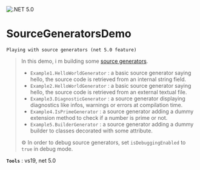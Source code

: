 ﻿![.NET 5.0](https://github.com/aimenux/SourceGeneratorsDemo/workflows/.NET%205.0/badge.svg)
# SourceGeneratorsDemo
```
Playing with source generators (net 5.0 feature)
```

> In this demo, i m building some [source generators](https://devblogs.microsoft.com/dotnet/introducing-c-source-generators/). 
> - `Example1.HelloWorldGenerator` : a basic source generator saying hello, the source code is retrieved from an internal string field.
> - `Example2.HelloWorldGenerator` : a basic source generator saying hello, the source code is retrieved from an external textual file.
> - `Example3.DiagnosticGenerator` : a source generator displaying diagnostics like infos, warnings or errors at compilation time.
> - `Example4.IsPrimeGenerator` : a source generator adding a dummy extension method to check if a number is prime or not.
> - `Example5.BuilderGenerator` : a source generator adding a dummy builder to classes decorated with some attribute.
>
> :gear: In order to debug source generators, set `isDebuggingEnabled` to `true` in debug mode.

**`Tools`** : vs19, net 5.0